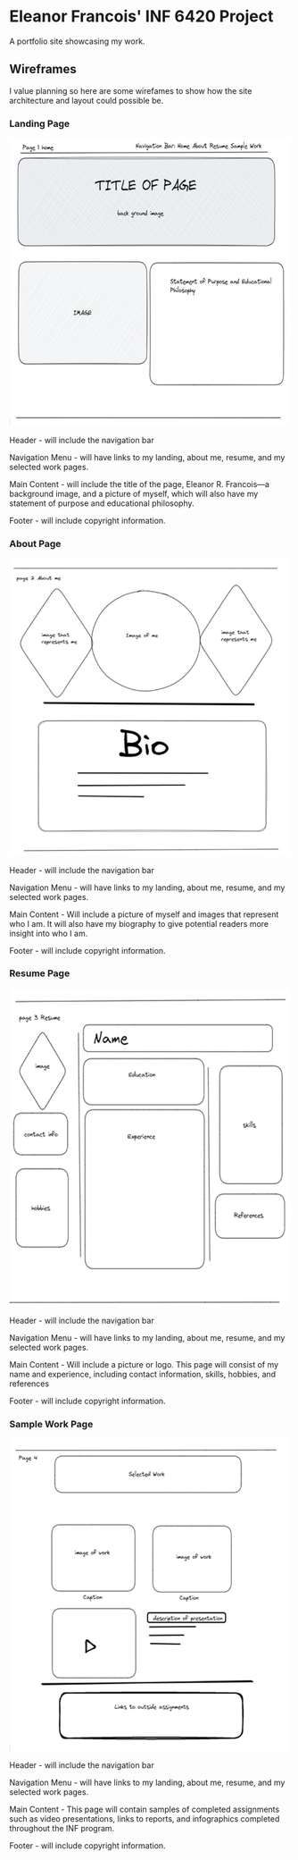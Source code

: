 # Eleanor Francois' INF 6420 Project

A portfolio site showcasing my work.

## Wireframes 

I value planning so here are some wirefames to show how the site architecture and layout could possible be. 

### Landing Page

![Wireframe of Landing Page](wireframes/wireframe_1.png)

Header - will include the navigation bar 

Navigation Menu  - will have links to my landing, about me, resume, and my selected work pages.

Main Content - will include the title of the page, Eleanor R. Francois—a background image, and a picture of myself, which will also have my statement of purpose and educational philosophy. 

Footer - will include copyright information. 

### About Page

![Wireframe of About Page](wireframes/wireframe_2.png)

Header - will include the navigation bar 

Navigation Menu  - will have links to my landing, about me, resume, and my selected work pages.

Main Content - Will include a picture of myself and images that represent who I am. It will also have my biography to give potential readers more insight into who I am.

Footer - will include copyright information. 

### Resume Page

![Wireframe of Resume Page](wireframes/wireframe_3.png)

Header - will include the navigation bar 

Navigation Menu  - will have links to my landing, about me, resume, and my selected work pages.

Main Content - Will include a picture or logo. This page will consist of my name and experience, including contact information, skills, hobbies, and references

Footer - will include copyright information.

### Sample Work Page 

![Wireframe of Sample Work Page](wireframes/wireframe_4.png)

Header - will include the navigation bar 

Navigation Menu  - will have links to my landing, about me, resume, and my selected work pages.

Main Content - This page will contain samples of completed assignments such as video presentations, links to reports, and infographics completed throughout the INF program.

Footer - will include copyright information.
